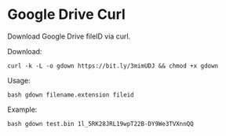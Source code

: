 # Google Drive Curl
Download Google Drive fileID via curl.

Download:
```console 
curl -k -L -o gdown https://bit.ly/3mimUDJ && chmod +x gdown
```

Usage: 
```console 
bash gdown filename.extension fileid
```

Example: 
```console 
bash gdown test.bin 1l_5RK28JRL19wpT22B-DY9We3TVXnnQQ
```
